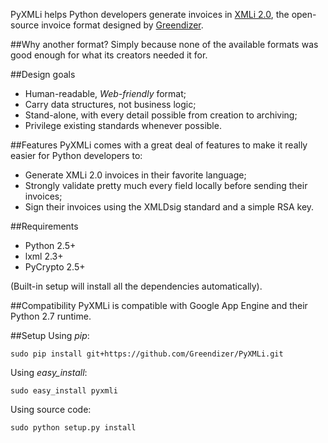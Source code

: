 PyXMLi helps Python developers generate invoices in [XMLi 2.0](http://www.xmli.org), the open-source invoice format designed by [Greendizer](http://greendizer.com).

##Why another format?
Simply because none of the available formats was good enough for what its creators needed it for.

##Design goals
-    Human-readable, *Web-friendly* format; 
-    Carry data structures, not business logic;
-    Stand-alone, with every detail possible from creation to archiving;
-    Privilege existing standards whenever possible.

##Features
PyXMLi comes with a great deal of features to make it really easier for Python developers to:

-    Generate XMLi 2.0 invoices in their favorite language;
-    Strongly validate pretty much every field locally before sending their invoices; 
-    Sign their invoices using the XMLDsig standard and a simple RSA key.

##Requirements

-    Python 2.5+
-    lxml 2.3+
-    PyCrypto 2.5+

(Built-in setup will install all the dependencies automatically).

##Compatibility
PyXMLi is compatible with Google App Engine and their Python 2.7 runtime.

##Setup
Using *pip*:

    sudo pip install git+https://github.com/Greendizer/PyXMLi.git

Using *easy_install*:

    sudo easy_install pyxmli
    
Using source code:

    sudo python setup.py install